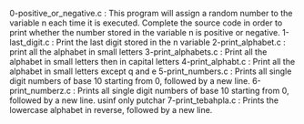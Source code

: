 0-positive_or_negative.c : This program will assign a random number to the variable n each time it is executed. Complete the source code in order to print whether the number stored in the variable n is positive or negative.
1-last_digit.c : Print the last digit stored in the n variable
2-print_alphabet.c : print all the alphabet in small letters
3-print_alphabets.c : Print all the alphabet in small letters then in capital letters
4-print_alphabt.c : Print all the alphabet in small letters except q and e
5-print_numbers.c : Prints all single digit numbers of base 10 starting from 0, followed by a new line.
6-print_numberz.c : Prints all single digit numbers of base 10 starting from 0, followed by a new line. usinf only putchar
7-print_tebahpla.c : Prints the lowercase alphabet in reverse, followed by a new line.
 


